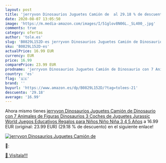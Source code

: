 ```yaml
---
layout: post
title: 'jerryvon Dinosaurios Juguetes Camión de  al 29.18 % de descuento'
date: 2020-08-07 13:05:50
image: 'https://m.media-amazon.com/images/I/51glov8N06L._SL400_.jpg'
comments: true
category: ofertas
author: 'tole.es'
slug: 'B0829L152D-es jerryvon Dinosaurios Juguetes Camión de Dinosaurio con 7...'
sku: 'B0829L152D-es'
actualPrice: 16.99 EUR
currency: EUR
price: 16.99
comparePrice: 23.99 EUR
prodname: 'jerryvon Dinosaurios Juguetes Camión de Dinosaurio con 7 Animales de Figuras Dinosaurios 3 Coches de Juguetes Jurassic World Juegos Educativos Regalos para Niños Niño Niña 3 4 5 Años'
country: 'es'
flag: '🇪🇸'
brand: ''
buyurl: 'https://www.amazon.es/dp/B0829L152D/?tag=tolees-21'
descuento: '29.18'
average: '16.99'
---
```


Ahora mismo tienes [jerryvon Dinosaurios Juguetes Camión de Dinosaurio con 7 Animales de Figuras Dinosaurios 3 Coches de Juguetes Jurassic World Juegos Educativos Regalos para Niños Niño Niña 3 4 5 Años](https://www.amazon.es/dp/B0829L152D/?tag=tolees-21) a 16.99 EUR (original: 23.99 EUR) (29.18 %  de descuento) en el siguiente enlace!

[![jerryvon Dinosaurios Juguetes Camión de ](https://m.media-amazon.com/images/I/51glov8N06L._SL400_.jpg)](https://www.amazon.es/dp/B0829L152D/?tag=tolees-21)

🔎:


[🛒 Visítala!!!](https://www.amazon.es/dp/B0829L152D/?tag=tolees-21)
